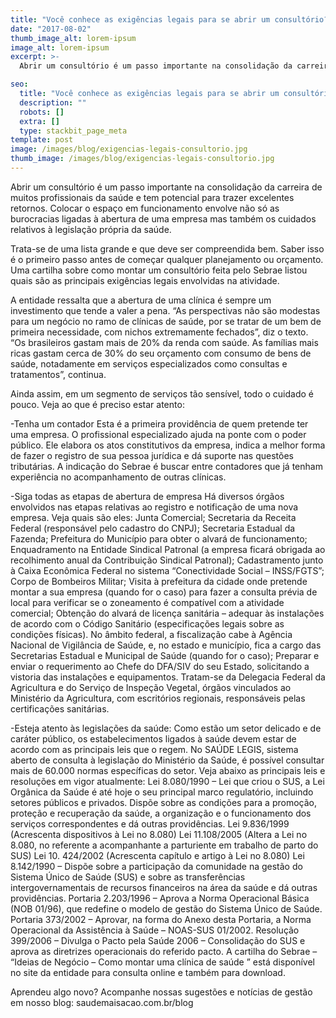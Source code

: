 ```yaml
---
title: "Você conhece as exigências legais para se abrir um consultório?"
date: "2017-08-02"
thumb_image_alt: lorem-ipsum
image_alt: lorem-ipsum
excerpt: >-
  Abrir um consultório é um passo importante na consolidação da carreira de muitos profissionais da saúde e tem potencial para trazer excelentes retornos. Colocar o espaço em funcionamento envolve não só as burocracias ligadas à abertura de uma empresa mas também os cuidados relativos à legislação própria da saúde.

seo:
  title: "Você conhece as exigências legais para se abrir um consultório?"
  description: ""
  robots: []
  extra: []
  type: stackbit_page_meta
template: post
image: /images/blog/exigencias-legais-consultorio.jpg
thumb_image: /images/blog/exigencias-legais-consultorio.jpg
---
```


Abrir um consultório é um passo importante na consolidação da carreira de muitos profissionais da saúde e tem potencial para trazer excelentes retornos. Colocar o espaço em funcionamento envolve não só as burocracias ligadas à abertura de uma empresa mas também os cuidados relativos à legislação própria da saúde.

Trata-se de uma lista grande e que deve ser compreendida bem. Saber isso é o primeiro passo antes de começar qualquer planejamento ou orçamento. Uma cartilha sobre como montar um consultório feita pelo Sebrae listou quais são as principais exigências legais envolvidas na atividade.

A entidade ressalta que a abertura de uma clínica é sempre um investimento que tende a valer a pena. “As perspectivas não são modestas para um negócio no ramo de clínicas de saúde, por se tratar de um bem de primeira necessidade, com nichos extremamente fechados”, diz o texto. “Os brasileiros gastam mais de 20% da renda com saúde. As famílias mais ricas gastam cerca de 30% do seu orçamento com consumo de bens de saúde, notadamente em serviços especializados como consultas e tratamentos”, continua.

Ainda assim, em um segmento de serviços tão sensível, todo o cuidado é pouco. Veja ao que é preciso estar atento:

-Tenha um contador
Esta é a primeira providência de quem pretende ter uma empresa. O profissional especializado ajuda na ponte com o poder público. Ele elabora os atos constitutivos da empresa, indica a melhor forma de fazer o registro de sua pessoa jurídica e dá suporte nas questões tributárias. A indicação do Sebrae é buscar entre contadores que já tenham experiência no acompanhamento de outras clínicas.

-Siga todas as etapas de abertura de empresa
Há diversos órgãos envolvidos nas etapas relativas ao registro e notificação de uma nova empresa. Veja quais são eles:
Junta Comercial;
Secretaria da Receita Federal (responsável pelo cadastro do CNPJ);
Secretaria Estadual da Fazenda;
Prefeitura do Município para obter o alvará de funcionamento;
Enquadramento na Entidade Sindical Patronal (a empresa ficará obrigada ao recolhimento anual da Contribuição Sindical Patronal);
Cadastramento junto à Caixa Econômica Federal no sistema “Conectividade Social – INSS/FGTS”;
Corpo de Bombeiros Militar;
Visita à prefeitura da cidade onde pretende montar a sua empresa (quando for o caso) para fazer a consulta prévia de local para verificar se o zoneamento é compatível com a atividade comercial;
Obtenção do alvará de licença sanitária – adequar às instalações de acordo com o Código Sanitário (especificações legais sobre as condições físicas). No âmbito federal, a fiscalização cabe à Agência Nacional de Vigilância de Saúde, e, no estado e município, fica a cargo das Secretarias Estadual e Municipal de Saúde (quando for o caso);
Preparar e enviar o requerimento ao Chefe do DFA/SIV do seu Estado, solicitando a vistoria das instalações e equipamentos. Tratam-se da Delegacia Federal da Agricultura e do Serviço de Inspeção Vegetal, órgãos vinculados ao Ministério da Agricultura, com escritórios regionais, responsáveis pelas certificações sanitárias.

-Esteja atento às legislações da saúde:
Como estão um setor delicado e de caráter público, os estabelecimentos ligados à saúde devem estar de acordo com as principais leis que o regem. No SAÚDE LEGIS, sistema aberto de consulta à legislação do Ministério da Saúde, é possível consultar mais de 60.000 normas específicas do setor. Veja abaixo as principais leis e resoluções em vigor atualmente:
Lei 8.080/1990 – Lei que criou o SUS, a Lei Orgânica da Saúde é até hoje o seu principal marco regulatório, incluindo setores públicos e privados. Dispõe sobre as condições para a promoção, proteção e recuperação da saúde, a organização e o funcionamento dos serviços correspondentes e dá outras providências.
Lei 9.836/1999 (Acrescenta dispositivos à Lei no 8.080)
Lei 11.108/2005 (Altera a Lei no 8.080, no referente a acompanhante a parturiente em trabalho de parto do SUS)
Lei 10. 424/2002 (Acrescenta capítulo e artigo à Lei no 8.080)
Lei 8.142/1990 – Dispõe sobre a participação da comunidade na gestão do Sistema Único de Saúde (SUS) e sobre as transferências intergovernamentais de recursos financeiros na área da saúde e dá outras providências.
Portaria 2.203/1996 – Aprova a Norma Operacional Básica (NOB 01/96), que redefine o modelo de gestão do Sistema Único de Saúde.
Portaria 373/2002 – Aprovar, na forma do Anexo desta Portaria, a Norma Operacional da Assistência à Saúde – NOAS-SUS 01/2002.
Resolução 399/2006 – Divulga o Pacto pela Saúde 2006 – Consolidação do SUS e aprova as diretrizes operacionais do referido pacto.
A cartilha do Sebrae – “Ideias de Negócio – Como montar uma clínica de saúde ” está disponível no site da entidade para consulta online e também para download.

Aprendeu algo novo? Acompanhe nossas sugestões e notícias de gestão em nosso blog: saudemaisacao.com.br/blog

